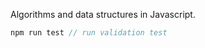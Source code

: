 Algorithms and data structures in Javascript.

```javascript
npm run test // run validation test
```
